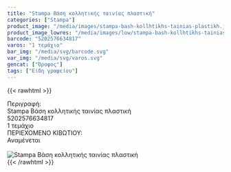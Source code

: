 ```yaml
---
title: "Stampa Βάση κολλητικής ταινίας πλαστική"
categories: ["Stampa"]
product_image: "/media/images/stampa-bash-kollhtikhs-tainias-plastikh.jpg"
product_image_lowres: "/media/images/low/stampa-bash-kollhtikhs-tainias-plastikh.jpg"
barcode: "5202576634817"
varos: "1 τεμάχιο"
bar_img: "/media/svg/barcode.svg"
var_img: "/media/svg/varos.svg"
gencat: ["Όροφος"]
tags: ["Είδη γραφείου"]
---
```

{{< rawhtml >}}

<div class="sload654"><div class="product"><div id="sistatika">Περιγραφή:</div><div class="alltext">Stampa Βάση κολλητικής ταινίας πλαστική</div><div id="barcode"><div id="barimage1"></div><span id="bartext">5202576634817</span></div><div id="varos"><div id="temimg"></div><span id="varostext">1 τεμάχιο</span></div><div id="kivotio">ΠΕΡΙΕΧΟΜΕΝΟ ΚΙΒΩΤΙΟΥ:<br>Αναμένεται</div><br><div class="pimg"><img alt="Stampa Βάση κολλητικής ταινίας πλαστική" title="Stampa Βάση κολλητικής ταινίας πλαστική" src="/media/images/stampa-bash-kollhtikhs-tainias-plastikh.jpg"></div></div></div>
{{< /rawhtml >}}


